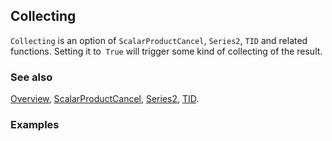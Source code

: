 ## Collecting

`Collecting` is an option of `ScalarProductCancel`, `Series2`, `TID` and related functions. Setting it to` True` will trigger some kind of collecting of the result.

### See also

[Overview](Extra/FeynCalc.md), [ScalarProductCancel](ScalarProductCancel.md), [Series2](Series2.md), [TID](TID.md).

### Examples
